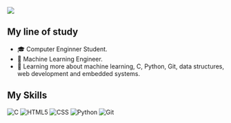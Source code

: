 ![](https://komarev.com/ghpvc/?username=brieueu&color=006bed)

## My line of study

- 🎓 Computer Enginner Student.
- 📍 Machine Learning Engineer.
- 🌱 Learning more about machine learning, C, Python, Git, data structures, web development and embedded systems.

## My Skills

![C](https://img.shields.io/badge/C-00599C?style=for-the-badge&logo=c&logoColor=white)
![HTML5](https://img.shields.io/badge/HTML5-E34F26?style=for-the-badge&logo=html5&logoColor=white)
![CSS](https://img.shields.io/badge/CSS-239120?&style=for-the-badge&logo=css3&logoColor=white)
![Python](https://img.shields.io/badge/Python-14354C?style=for-the-badge&logo=python&logoColor=white)
![Git](https://img.shields.io/badge/Git-E34F26?style=for-the-badge&logo=git&logoColor=white)




